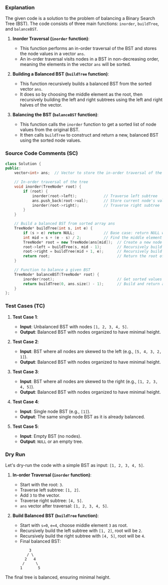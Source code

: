 ### Explanation

The given code is a solution to the problem of balancing a Binary Search Tree (BST). The code consists of three main functions: `inorder`, `buildTree`, and `balanceBST`.

1. **Inorder Traversal (`inorder` function)**: 
   - This function performs an in-order traversal of the BST and stores the node values in a vector `ans`. 
   - An in-order traversal visits nodes in a BST in non-decreasing order, meaning the elements in the vector `ans` will be sorted.

2. **Building a Balanced BST (`buildTree` function)**: 
   - This function recursively builds a balanced BST from the sorted vector `ans`. 
   - It does so by choosing the middle element as the root, then recursively building the left and right subtrees using the left and right halves of the vector.

3. **Balancing the BST (`balanceBST` function)**: 
   - This function calls the `inorder` function to get a sorted list of node values from the original BST.
   - It then calls `buildTree` to construct and return a new, balanced BST using the sorted node values.

### Source Code Comments (SC)

```cpp
class Solution {
public:
    vector<int> ans;  // Vector to store the in-order traversal of the BST

    // In-order traversal of the tree
    void inorder(TreeNode* root) {
        if (root) {
            inorder(root->left);            // Traverse left subtree
            ans.push_back(root->val);       // Store current node's value
            inorder(root->right);           // Traverse right subtree
        }
    }

    // Build a balanced BST from sorted array ans
    TreeNode* buildTree(int s, int e) {
        if (s > e) return NULL;             // Base case: return NULL when start index exceeds end index
        int mid = s + (e - s) / 2;          // Find the middle element
        TreeNode* root = new TreeNode(ans[mid]);  // Create a new node with the middle element
        root->left = buildTree(s, mid - 1);       // Recursively build the left subtree
        root->right = buildTree(mid + 1, e);      // Recursively build the right subtree
        return root;                              // Return the root of the subtree
    }

    // Function to balance a given BST
    TreeNode* balanceBST(TreeNode* root) {
        inorder(root);                            // Get sorted values from the original BST
        return buildTree(0, ans.size() - 1);      // Build and return a balanced BST
    }
};
```

### Test Cases (TC)

1. **Test Case 1**: 
   - **Input**: Unbalanced BST with nodes `[1, 2, 3, 4, 5]`.
   - **Output**: Balanced BST with nodes organized to have minimal height.

2. **Test Case 2**: 
   - **Input**: BST where all nodes are skewed to the left (e.g., `[5, 4, 3, 2, 1]`).
   - **Output**: Balanced BST with nodes organized to have minimal height.

3. **Test Case 3**: 
   - **Input**: BST where all nodes are skewed to the right (e.g., `[1, 2, 3, 4, 5]`).
   - **Output**: Balanced BST with nodes organized to have minimal height.

4. **Test Case 4**: 
   - **Input**: Single node BST (e.g., `[1]`).
   - **Output**: The same single node BST as it is already balanced.

5. **Test Case 5**: 
   - **Input**: Empty BST (no nodes).
   - **Output**: `NULL` or an empty tree.

### Dry Run

Let's dry-run the code with a simple BST as input: `[1, 2, 3, 4, 5]`.

1. **In-order Traversal (`inorder` function)**:
   - Start with the root: `3`.
   - Traverse left subtree: `[1, 2]`.
   - Add `3` to the vector.
   - Traverse right subtree: `[4, 5]`.
   - `ans` vector after traversal: `[1, 2, 3, 4, 5]`.

2. **Build Balanced BST (`buildTree` function)**:
   - Start with `s=0`, `e=4`, choose middle element `3` as root.
   - Recursively build the left subtree with `[1, 2]`, root will be `2`.
   - Recursively build the right subtree with `[4, 5]`, root will be `4`.
   - Final balanced BST:
     ```
         3
        / \
       2   4
      /     \
     1       5
     ```

The final tree is balanced, ensuring minimal height.
